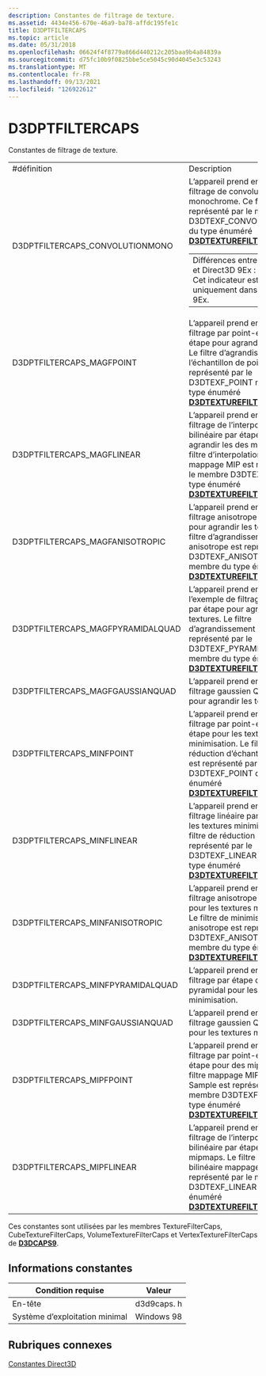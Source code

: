 ```yaml
---
description: Constantes de filtrage de texture.
ms.assetid: 4434e456-670e-46a9-ba78-affdc195fe1c
title: D3DPTFILTERCAPS
ms.topic: article
ms.date: 05/31/2018
ms.openlocfilehash: 06624f4f8779a866d440212c205baa9b4a84839a
ms.sourcegitcommit: d75fc10b9f0825bbe5ce5045c90d4045e3c53243
ms.translationtype: MT
ms.contentlocale: fr-FR
ms.lasthandoff: 09/13/2021
ms.locfileid: "126922612"
---
```

# <a name="d3dptfiltercaps"></a>D3DPTFILTERCAPS

Constantes de filtrage de texture.



<table>
<colgroup>
<col  />
<col  />
</colgroup>
<tbody>
<tr class="odd">
<td>#définition</td>
<td>Description</td>
</tr>
<tr class="even">
<td>D3DPTFILTERCAPS_CONVOLUTIONMONO</td>
<td>L’appareil prend en charge le filtrage de convolution monochrome. Ce filtre est représenté par le membre D3DTEXF_CONVOLUTIONMONO du type énuméré <a href="/windows/desktop/direct3d9/d3dtexturefiltertype"><strong>D3DTEXTUREFILTERTYPE</strong></a> . 
<table>
<tbody>
<tr class="odd">
<td>Différences entre Direct3D 9 et Direct3D 9Ex :<br/> Cet indicateur est disponible uniquement dans Direct3D 9Ex.<br/></td>
</tr>
</tbody>
</table>

<p> </p></td>
</tr>
<tr class="odd">
<td>D3DPTFILTERCAPS_MAGFPOINT</td>
<td>L’appareil prend en charge le filtrage par point-échantillon par étape pour agrandir les textures. Le filtre d’agrandissement de l’échantillon de point est représenté par le D3DTEXF_POINT membre du type énuméré <a href="/windows/desktop/direct3d9/d3dtexturefiltertype"><strong>D3DTEXTUREFILTERTYPE</strong></a> .</td>
</tr>
<tr class="even">
<td>D3DPTFILTERCAPS_MAGFLINEAR</td>
<td>L’appareil prend en charge le filtrage de l’interpolation bilinéaire par étape pour agrandir les des mipmaps. Le filtre d’interpolation bilinéaire mappage MIP est représenté par le membre D3DTEXF_LINEAR du type énuméré <a href="/windows/desktop/direct3d9/d3dtexturefiltertype"><strong>D3DTEXTUREFILTERTYPE</strong></a> .</td>
</tr>
<tr class="odd">
<td>D3DPTFILTERCAPS_MAGFANISOTROPIC</td>
<td>L’appareil prend en charge le filtrage anisotrope par étape pour agrandir les textures. Le filtre d’agrandissement anisotrope est représenté par le D3DTEXF_ANISOTROPIC membre du type énuméré <a href="/windows/desktop/direct3d9/d3dtexturefiltertype"><strong>D3DTEXTUREFILTERTYPE</strong></a> .</td>
</tr>
<tr class="even">
<td>D3DPTFILTERCAPS_MAGFPYRAMIDALQUAD</td>
<td>L’appareil prend en charge l’exemple de filtrage pyramidal par étape pour agrandir les textures. Le filtre d’agrandissement pyramidal est représenté par le D3DTEXF_PYRAMIDALQUAD membre du type énuméré <a href="/windows/desktop/direct3d9/d3dtexturefiltertype"><strong>D3DTEXTUREFILTERTYPE</strong></a> .</td>
</tr>
<tr class="odd">
<td>D3DPTFILTERCAPS_MAGFGAUSSIANQUAD</td>
<td>L’appareil prend en charge le filtrage gaussien Quad par étape pour agrandir les textures.</td>
</tr>
<tr class="even">
<td>D3DPTFILTERCAPS_MINFPOINT</td>
<td>L’appareil prend en charge le filtrage par point-échantillon par étape pour les textures minimisation. Le filtre de réduction d’échantillon de point est représenté par le membre D3DTEXF_POINT du type énuméré <a href="/windows/desktop/direct3d9/d3dtexturefiltertype"><strong>D3DTEXTUREFILTERTYPE</strong></a> .</td>
</tr>
<tr class="odd">
<td>D3DPTFILTERCAPS_MINFLINEAR</td>
<td>L’appareil prend en charge le filtrage linéaire par étape pour les textures minimisation. Le filtre de réduction linéaire est représenté par le D3DTEXF_LINEAR membre du type énuméré <a href="/windows/desktop/direct3d9/d3dtexturefiltertype"><strong>D3DTEXTUREFILTERTYPE</strong></a> .</td>
</tr>
<tr class="even">
<td>D3DPTFILTERCAPS_MINFANISOTROPIC</td>
<td>L’appareil prend en charge le filtrage anisotrope par étape pour les textures minimisation. Le filtre de minimisation anisotrope est représenté par le D3DTEXF_ANISOTROPIC membre du type énuméré <a href="/windows/desktop/direct3d9/d3dtexturefiltertype"><strong>D3DTEXTUREFILTERTYPE</strong></a> .</td>
</tr>
<tr class="odd">
<td>D3DPTFILTERCAPS_MINFPYRAMIDALQUAD</td>
<td>L’appareil prend en charge le filtrage par étape de l’exemple pyramidal pour les textures minimisation.</td>
</tr>
<tr class="even">
<td>D3DPTFILTERCAPS_MINFGAUSSIANQUAD</td>
<td>L’appareil prend en charge le filtrage gaussien Quad par étape pour les textures minimisation.</td>
</tr>
<tr class="odd">
<td>D3DPTFILTERCAPS_MIPFPOINT</td>
<td>L’appareil prend en charge le filtrage par point-échantillon par étape pour des mipmaps. Le filtre mappage MIP point-Sample est représenté par le membre D3DTEXF_POINT du type énuméré <a href="/windows/desktop/direct3d9/d3dtexturefiltertype"><strong>D3DTEXTUREFILTERTYPE</strong></a> .</td>
</tr>
<tr class="even">
<td>D3DPTFILTERCAPS_MIPFLINEAR</td>
<td>L’appareil prend en charge le filtrage de l’interpolation bilinéaire par étape pour des mipmaps. Le filtre d’interpolation bilinéaire mappage MIP est représenté par le membre D3DTEXF_LINEAR du type énuméré <a href="/windows/desktop/direct3d9/d3dtexturefiltertype"><strong>D3DTEXTUREFILTERTYPE</strong></a> .</td>
</tr>
</tbody>
</table>



 

Ces constantes sont utilisées par les membres TextureFilterCaps, CubeTextureFilterCaps, VolumeTextureFilterCaps et VertexTextureFilterCaps de [**D3DCAPS9**](/windows/desktop/api/D3D9Caps/ns-d3d9caps-d3dcaps9).

## <a name="constant-information"></a>Informations constantes



|  Condition requise                        | Valeur           |
|--------------------------|------------|
| En-tête                   | d3d9caps. h |
| Système d’exploitation minimal | Windows 98 |



 

## <a name="related-topics"></a>Rubriques connexes

<dl> <dt>

[Constantes Direct3D](dx9-graphics-reference-d3d-constants.md)
</dt> </dl>

 

 
